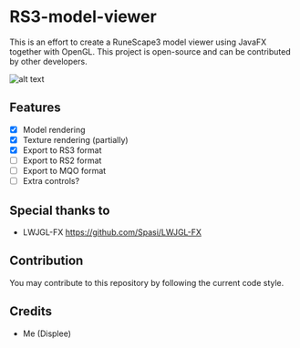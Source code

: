 # RS3-model-viewer
This is an effort to create a RuneScape3 model viewer using JavaFX together with OpenGL.
This project is open-source and can be contributed by other developers.

![alt text](https://i.imgur.com/KalRzqn.png)

## Features

- [x] Model rendering
- [x] Texture rendering (partially)
- [x] Export to RS3 format
- [ ] Export to RS2 format
- [ ] Export to MQO format
- [ ] Extra controls?

## Special thanks to
- LWJGL-FX https://github.com/Spasi/LWJGL-FX

## Contribution
You may contribute to this repository by following the current code style.

## Credits
- Me (Displee)
